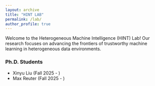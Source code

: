 ```yaml
---
layout: archive
title: "HINT LAB"
permalink: /lab/
author_profile: true
---
```


Welcome to the Heterogeneous Machine Intelligence (HINT) Lab! Our research focuses on advancing the frontiers of trustworthy machine learning in heterogeneous data environments.

### Ph.D. Students
- Xinyu Liu (Fall 2025 - )
- Max Reuter (Fall 2025 - )


